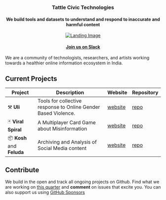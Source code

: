 <div align="center">
  <h3>Tattle Civic Technologies </h3>
  <h4>We build  tools and  datasets to understand and respond to inaccurate and harmful content</h4>
</div>
<div align="center">
  <a href="https://tattle.co.in" target="_blank">
  <picture>
    <img src="https://user-images.githubusercontent.com/1415361/280928126-bc036490-2da6-44ce-bf3e-0b41c67b5f09.png" alt="Landing Image"/>
  </picture>
  </a>
</div>
<h4 align="center">
    <a href="https://admin417477.typeform.com/to/nVuNyG">Join us on Slack</a>  
</h4>

We are a community of technologists, researchers, and artists working towards a healthier online information ecosystem in India.

## Current Projects
| Project | Description | Website | Repository | 
| --- | --- | --- | --- |
| ⚒️ **Uli** | Tools for collective response to Online Gender Based Violence. | [website](https://tattle.co.in/products/ogbv) | [repo](https://github.com/tattle-made/uli) |   
| 🃏 **Viral Spiral** | A Multiplayer Card Game about Misinformation | [website](https://tattle.co.in/products/viral-spiral/) | [repo](github.com/tattle-made/viral-spiral-backend) |  
| 📦 **Kosh** and **Feluda** |  Archiving and Analysis of Social Media content | [website](https://tattle.co.in/products/kosh/) | [repo](github.com/tattle-made/feluda) |   

## Contribute
We build in the open and track all ongoing projects on Github. Find what we are working on [this quarter](https://github.com/orgs/tattle-made/projects/41/views/3) and **comment** on issues that excite you. You can also support us using [GitHub Sponsors](https://github.com/sponsors/tattle-made) 
